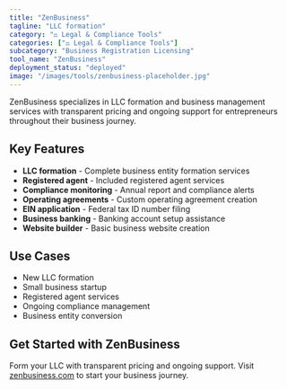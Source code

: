 ```yaml
---
title: "ZenBusiness"
tagline: "LLC formation"
category: "⚖️ Legal & Compliance Tools"
categories: ["⚖️ Legal & Compliance Tools"]
subcategory: "Business Registration Licensing"
tool_name: "ZenBusiness"
deployment_status: "deployed"
image: "/images/tools/zenbusiness-placeholder.jpg"
---
```

ZenBusiness specializes in LLC formation and business management services with transparent pricing and ongoing support for entrepreneurs throughout their business journey.

## Key Features

- **LLC formation** - Complete business entity formation services
- **Registered agent** - Included registered agent services
- **Compliance monitoring** - Annual report and compliance alerts
- **Operating agreements** - Custom operating agreement creation
- **EIN application** - Federal tax ID number filing
- **Business banking** - Banking account setup assistance
- **Website builder** - Basic business website creation

## Use Cases

- New LLC formation
- Small business startup
- Registered agent services
- Ongoing compliance management
- Business entity conversion

## Get Started with ZenBusiness

Form your LLC with transparent pricing and ongoing support. Visit [zenbusiness.com](https://www.zenbusiness.com) to start your business journey.
